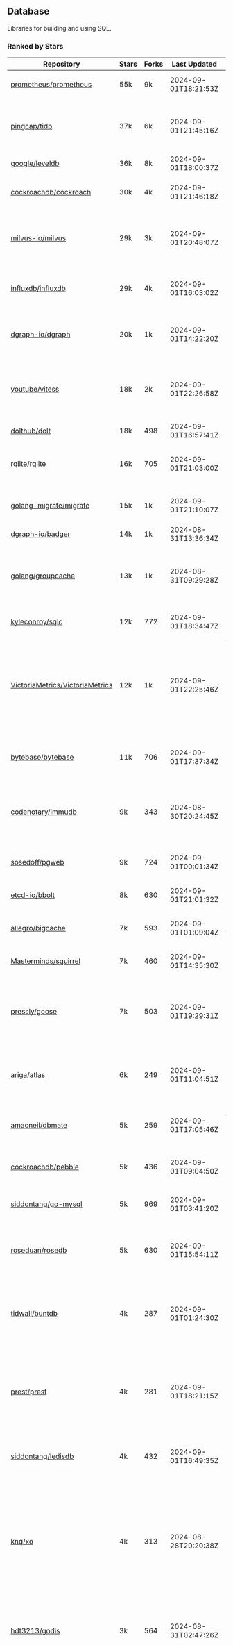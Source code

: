 ## Database

Libraries for building and using SQL.

### Ranked by Stars

| Repository | Stars | Forks | Last Updated | Description | 
|------------|-------|-------|--------------|-------------|
| [prometheus/prometheus](https://github.com/prometheus/prometheus) | 55k | 9k | 2024-09-01T18:21:53Z |  Monitoring system and time series database. |
| [pingcap/tidb](https://github.com/pingcap/tidb) | 37k | 6k | 2024-09-01T21:45:16Z |  TiDB is a distributed SQL database. Inspired by the design of Google F1. |
| [google/leveldb](https://github.com/google/leveldb) | 36k | 8k | 2024-09-01T18:00:37Z | key/value database in Go. |
| [cockroachdb/cockroach](https://github.com/cockroachdb/cockroach) | 30k | 4k | 2024-09-01T21:46:18Z |  Scalable, Geo-Replicated, Transactional Datastore. |
| [milvus-io/milvus](https://github.com/milvus-io/milvus) | 29k | 3k | 2024-09-01T20:48:07Z |  Milvus is a vector database for embedding management, analytics and search. |
| [influxdb/influxdb](https://github.com/influxdb/influxdb) | 29k | 4k | 2024-09-01T16:03:02Z |  Scalable datastore for metrics, events, and real-time analytics. |
| [dgraph-io/dgraph](https://github.com/dgraph-io/dgraph) | 20k | 1k | 2024-09-01T14:22:20Z |  Scalable, Distributed, Low Latency, High Throughput Graph Database. |
| [youtube/vitess](https://github.com/youtube/vitess) | 18k | 2k | 2024-09-01T22:26:58Z |  vitess provides servers and tools which facilitate scaling of MySQL databases for large scale web services. |
| [dolthub/dolt](https://github.com/dolthub/dolt) | 18k | 498 | 2024-09-01T16:57:41Z |  Dolt – It's Git for Data. |
| [rqlite/rqlite](https://github.com/rqlite/rqlite) | 16k | 705 | 2024-09-01T21:03:00Z |  The lightweight, distributed, relational database built on SQLite. |
| [golang-migrate/migrate](https://github.com/golang-migrate/migrate) | 15k | 1k | 2024-09-01T21:10:07Z |  Database migrations. CLI and Golang library. |
| [dgraph-io/badger](https://github.com/dgraph-io/badger) | 14k | 1k | 2024-08-31T13:36:34Z |  Fast key-value store in Go. |
| [golang/groupcache](https://github.com/golang/groupcache) | 13k | 1k | 2024-08-31T09:29:28Z |  Groupcache is a caching and cache-filling library, intended as a replacement for memcached in many cases. |
| [kyleconroy/sqlc](https://github.com/kyleconroy/sqlc) | 12k | 772 | 2024-09-01T18:34:47Z |  Generate type-safe code from SQL. |
| [VictoriaMetrics/VictoriaMetrics](https://github.com/VictoriaMetrics/VictoriaMetrics) | 12k | 1k | 2024-09-01T22:25:46Z |  fast, resource-effective and scalable open source time series database. May be used as long-term remote storage for Prometheus. Supports PromQL. |
| [bytebase/bytebase](https://github.com/bytebase/bytebase) | 11k | 706 | 2024-09-01T17:37:34Z |  Safe database schema change and version control for DevOps teams. |
| [codenotary/immudb](https://github.com/codenotary/immudb) | 9k | 343 | 2024-08-30T20:24:45Z |  immudb is a lightweight, high-speed immutable database for systems and applications written in Go. |
| [sosedoff/pgweb](https://github.com/sosedoff/pgweb) | 9k | 724 | 2024-09-01T00:01:34Z |  Web-based PostgreSQL database browser. |
| [etcd-io/bbolt](https://github.com/etcd-io/bbolt) | 8k | 630 | 2024-09-01T21:01:32Z |  An embedded key/value database for Go. |
| [allegro/bigcache](https://github.com/allegro/bigcache) | 7k | 593 | 2024-09-01T01:09:04Z |  Efficient key/value cache for gigabytes of data. |
| [Masterminds/squirrel](https://github.com/Masterminds/squirrel) | 7k | 460 | 2024-09-01T14:35:30Z |  Go library that helps you build SQL queries. |
| [pressly/goose](https://github.com/pressly/goose) | 7k | 503 | 2024-09-01T19:29:31Z |  Database migration tool. You can manage your database's evolution by creating incremental SQL or Go scripts. |
| [ariga/atlas](https://github.com/ariga/atlas) | 6k | 249 | 2024-09-01T11:04:51Z |  A Database Toolkit. A CLI designed to help companies better work with their data. |
| [amacneil/dbmate](https://github.com/amacneil/dbmate) | 5k | 259 | 2024-09-01T17:05:46Z |  A lightweight, framework-agnostic database migration tool. |
| [cockroachdb/pebble](https://github.com/cockroachdb/pebble) | 5k | 436 | 2024-09-01T09:04:50Z |  RocksDB/LevelDB inspired key-value database in Go. |
| [siddontang/go-mysql](https://github.com/siddontang/go-mysql) | 5k | 969 | 2024-09-01T03:41:20Z |  Go toolset to handle MySQL protocol and replication. |
| [roseduan/rosedb](https://github.com/roseduan/rosedb) | 5k | 630 | 2024-09-01T15:54:11Z |  An embedded k-v database based on LSM+WAL, supports string, list, hash, set, zset. |
| [tidwall/buntdb](https://github.com/tidwall/buntdb) | 4k | 287 | 2024-09-01T01:24:30Z |  Fast, embeddable, in-memory key/value database for Go with custom indexing and spatial support. |
| [prest/prest](https://github.com/prest/prest) | 4k | 281 | 2024-09-01T18:21:15Z |  Simplify and accelerate development, ⚡ instant, realtime, high-performance on any Postgres application, existing or new. |
| [siddontang/ledisdb](https://github.com/siddontang/ledisdb) | 4k | 432 | 2024-09-01T16:49:35Z |  Ledisdb is a high performance NoSQL like Redis based on LevelDB. |
| [knq/xo](https://github.com/knq/xo) | 4k | 313 | 2024-08-28T20:20:38Z |  Generate idiomatic Go code for databases based on existing schema definitions or custom queries supporting PostgreSQL, MySQL, SQLite, Oracle, and Microsoft SQL Server. |
| [hdt3213/godis](https://github.com/hdt3213/godis) | 3k | 564 | 2024-08-31T02:47:26Z |  A Golang implemented high-performance Redis server and cluster. |
| [xujiajun/nutsdb](https://github.com/xujiajun/nutsdb) | 3k | 335 | 2024-09-01T13:19:59Z |  Nutsdb is a simple, fast, embeddable, persistent key/value store written in pure Go. It supports fully serializable transactions and many data structures such as list, set, sorted set. |
| [rubenv/sql-migrate](https://github.com/rubenv/sql-migrate) | 3k | 269 | 2024-08-30T12:03:24Z |  Database migration tool. Allows embedding migrations into the application using go-bindata. |
| [lindb/lindb](https://github.com/lindb/lindb) | 3k | 283 | 2024-08-28T18:38:30Z |  LinDB is a scalable, high performance, high availability distributed time series database. |
| [HouzuoGuo/tiedot](https://github.com/HouzuoGuo/tiedot) | 3k | 259 | 2024-08-31T08:55:02Z |  Your NoSQL database powered by Golang. |
| [bluele/gcache](https://github.com/bluele/gcache) | 3k | 270 | 2024-09-01T20:08:27Z |  Cache library with support for expirable Cache, LFU, LRU and ARC. |
| [eko/gocache](https://github.com/eko/gocache) | 2k | 193 | 2024-08-31T07:32:50Z |  A complete Go cache library with multiple stores (memory, memcache, redis, ...), chainable, loadable, metrics cache and more. |
| [go-jet/jet](https://github.com/go-jet/jet) | 2k | 113 | 2024-09-01T16:34:54Z |  Framework for writing type-safe SQL queries in Go, with ability to easily convert database query result into desired arbitrary object structure. |
| [doug-martin/goqu](https://github.com/doug-martin/goqu) | 2k | 205 | 2024-08-31T08:34:35Z |  Idiomatic SQL builder and query library. |
| [muesli/cache2go](https://github.com/muesli/cache2go) | 2k | 517 | 2024-08-27T22:17:18Z |  In-memory key:value cache which supports automatic invalidation based on timeouts. |
| [VictoriaMetrics/fastcache](https://github.com/VictoriaMetrics/fastcache) | 2k | 176 | 2024-09-01T02:02:33Z |  fast thread-safe inmemory cache for big number of entries. Minimizes GC overhead. |
| [flower-corp/lotusdb](https://github.com/flower-corp/lotusdb) | 2k | 178 | 2024-09-01T19:07:21Z |  Fast k/v database compatible with lsm and b+tree. |
| [maypok86/otter](https://github.com/maypok86/otter) | 2k | 39 | 2024-09-01T17:59:22Z |  A high performance lockless cache for Go. Many times faster than Ristretto and friends. |
| [didi/gendry](https://github.com/didi/gendry) | 2k | 193 | 2024-08-28T08:51:25Z |  Non-invasive SQL builder and powerful data binder. |
| [CovenantSQL/CovenantSQL](https://github.com/CovenantSQL/CovenantSQL) | 1k | 147 | 2024-08-03T07:47:43Z |  CovenantSQL is a SQL database on blockchain. |
| [kelindar/column](https://github.com/kelindar/column) | 1k | 56 | 2024-08-30T15:29:45Z |  High-performance, columnar, embeddable in-memory store with bitmap indexing and transactions. |
| [peterbourgon/diskv](https://github.com/peterbourgon/diskv) | 1k | 101 | 2024-08-31T08:12:43Z |  Home-grown disk-backed key-value store. |
| [akrylysov/pogreb](https://github.com/akrylysov/pogreb) | 1k | 90 | 2024-09-01T20:24:19Z |  Embedded key-value store for read-heavy workloads. |
| [skeema/skeema](https://github.com/skeema/skeema) | 1k | 100 | 2024-08-31T19:35:33Z |  Pure-SQL schema management system for MySQL, with support for sharding and external online schema change tools. |
| [Vertamedia/chproxy](https://github.com/Vertamedia/chproxy) | 1k | 258 | 2024-09-01T08:56:53Z |  HTTP proxy for ClickHouse database. |
| [paranoidguy/databunker](https://github.com/paranoidguy/databunker) | 1k | 72 | 2024-08-31T10:17:33Z |  Personally identifiable information (PII) storage service built to comply with GDPR and CCPA. |
| [objectbox/objectbox-go](https://github.com/objectbox/objectbox-go) | 1k | 45 | 2024-08-29T16:35:57Z |  High-performance embedded Object Database (NoSQL) with Go API. |
| [cybertec-postgresql/pg_timetable](https://github.com/cybertec-postgresql/pg_timetable) | 1k | 65 | 2024-08-29T08:26:19Z |  Advanced scheduling for PostgreSQL. |
| [go-gormigrate/gormigrate](https://github.com/go-gormigrate/gormigrate) | 1k | 96 | 2024-08-28T06:12:30Z |  Database schema migration helper for Gorm ORM. |
| [krotik/eliasdb](https://github.com/krotik/eliasdb) | 995 | 49 | 2024-08-20T10:02:15Z |  Dependency-free, transactional graph database with REST API, phrase search and SQL-like query language. |
| [linkedin/goavro](https://github.com/linkedin/goavro) | 971 | 216 | 2024-08-26T11:06:27Z |  A Go package that encodes and decodes Avro data. |
| [couchbase/moss](https://github.com/couchbase/moss) | 951 | 59 | 2024-08-18T18:26:15Z |  Moss is a simple LSM key-value storage engine written in 100% Go. |
| [jellydator/ttlcache](https://github.com/jellydator/ttlcache) | 913 | 115 | 2024-08-30T14:48:27Z |  An in-memory cache with item expiration and generics. |
| [gchaincl/dotsql](https://github.com/gchaincl/dotsql) | 735 | 53 | 2024-08-22T02:22:56Z |  Go library that helps you keep sql files in one place and use them with ease. |
| [ostafen/clover](https://github.com/ostafen/clover) | 661 | 55 | 2024-08-31T14:35:24Z |  A lightweight document-oriented NoSQL database written in pure Golang. |
| [go-ozzo/ozzo-dbx](https://github.com/go-ozzo/ozzo-dbx) | 635 | 88 | 2024-08-31T23:07:10Z |  Powerful data retrieval methods as well as DB-agnostic query building capabilities. |
| [nikepan/clickhouse-bulk](https://github.com/nikepan/clickhouse-bulk) | 474 | 87 | 2024-08-29T02:06:05Z |  Collects small inserts and sends big requests to ClickHouse servers. |
| [jmhodges/levigo](https://github.com/jmhodges/levigo) | 414 | 82 | 2024-06-20T01:42:34Z |  Levigo is a Go wrapper for LevelDB. |
| [rocketlaunchr/dbq](https://github.com/rocketlaunchr/dbq) | 402 | 21 | 2024-08-09T12:12:34Z |  Zero boilerplate database operations for Go. |
| [lqs/sqlingo](https://github.com/lqs/sqlingo) | 398 | 28 | 2024-08-28T03:56:24Z |  A lightweight DSL to build SQL in Go. |
| [HDT3213/rdb](https://github.com/HDT3213/rdb) | 378 | 79 | 2024-09-01T18:06:24Z |  Redis RDB file parser for secondary development and memory analysis. |
| [recoilme/pudge](https://github.com/recoilme/pudge) | 367 | 35 | 2024-07-22T02:45:48Z |  Fast and simple key/value store written using Go's standard library. |
| [faabiosr/cachego](https://github.com/faabiosr/cachego) | 365 | 24 | 2024-08-28T18:53:05Z |  Golang Cache component for multiple drivers. |
| [EchoVault/EchoVault](https://github.com/EchoVault/EchoVault) | 333 | 18 | 2024-08-30T17:15:11Z |  Embeddable Distributed in-memory data store compatible with Redis clients. |
| [creativecreature/sturdyc](https://github.com/creativecreature/sturdyc) | 276 | 9 | 2024-09-01T09:49:38Z |  A caching library with advanced concurrency features designed to make I/O heavy applications robust and highly performant. |
| [elgris/sqrl](https://github.com/elgris/sqrl) | 275 | 38 | 2024-08-29T18:23:00Z |  SQL query builder, fork of Squirrel with improved performance. |
| [chrislusf/vasto](https://github.com/chrislusf/vasto) | 259 | 30 | 2024-08-03T23:40:34Z |  A distributed high-performance key-value store. On Disk. Eventual consistent. HA. Able to grow or shrink without service interruption. |
| [Yiling-J/theine-go](https://github.com/Yiling-J/theine-go) | 251 | 16 | 2024-08-30T14:52:39Z |  High performance, near optimal in-memory cache with proactive TTL expiration and generics. |
| [dtm-labs/dtf](https://github.com/dtm-labs/dtf) | 212 | 30 | 2024-07-17T03:52:37Z |  A distributed transaction manager. Support XA, TCC, SAGA, Reliable Messages. |
| [fern4lvarez/piladb](https://github.com/fern4lvarez/piladb) | 205 | 22 | 2024-06-20T01:42:37Z |  Lightweight RESTful database engine based on stack data structures. |
| [wesql/wescale](https://github.com/wesql/wescale) | 197 | 8 | 2024-08-29T14:02:15Z |  WeScale is a database proxy designed to enhance the scalability, performance, security, and resilience of your applications. |
| [bokwoon95/go-structured-query](https://github.com/bokwoon95/go-structured-query) | 196 | 11 | 2024-08-13T04:09:33Z |  Type-safe SQL builder and struct mapper for Go. |
| [knocknote/octillery](https://github.com/knocknote/octillery) | 191 | 30 | 2024-06-10T05:18:59Z |  Go package for sharding databases ( Supports every ORM or raw SQL ). |
| [akyoto/cache](https://github.com/akyoto/cache) | 182 | 22 | 2024-08-04T01:51:50Z |  In-memory key:value store with expiration time, 0 dependencies, <100 LoC, 100% coverage. |
| [lopezator/migrator](https://github.com/lopezator/migrator) | 168 | 18 | 2024-07-11T02:39:54Z |  Dead simple Go database migration library. |
| [arthurkushman/buildsqlx](https://github.com/arthurkushman/buildsqlx) | 167 | 16 | 2024-08-31T18:56:54Z |  Go database query builder library for PostgreSQL. |
| [amit-davidson/LibraDB](https://github.com/amit-davidson/LibraDB) | 167 | 21 | 2024-08-25T21:54:00Z |  LibraDB is a simple database with less than 1000 lines of code for learning. |
| [iwanbk/bcache](https://github.com/iwanbk/bcache) | 151 | 18 | 2024-08-24T07:28:00Z |  Eventually consistent distributed in-memory cache Go library. |
| [GuiaBolso/darwin](https://github.com/GuiaBolso/darwin) | 145 | 34 | 2024-06-20T01:43:38Z |  Database schema evolution library for Go. |
| [nullism/bqb](https://github.com/nullism/bqb) | 144 | 10 | 2024-08-25T12:29:46Z |  Lightweight and easy to learn query builder. |
| [leporo/sqlf](https://github.com/leporo/sqlf) | 141 | 14 | 2024-05-24T08:11:15Z |  Fast SQL query builder. |
| [rocketlaunchr/remember-go](https://github.com/rocketlaunchr/remember-go) | 139 | 8 | 2024-07-23T03:09:49Z |  A universal interface for caching slow database queries (backed by redis, memcached, ristretto, or in-memory). |
| [viney-shih/go-cache](https://github.com/viney-shih/go-cache) | 138 | 9 | 2024-08-12T08:51:03Z |  A flexible multi-layer Go caching library to deal with in-memory and shared cache by adopting Cache-Aside pattern. |
| [elastic/go-freelru](https://github.com/elastic/go-freelru) | 133 | 9 | 2024-08-27T14:30:13Z | A GC-less, fast and generic LRU hashmap library with optional locking, sharding, eviction and expiration. |
| [galeone/igor](https://github.com/galeone/igor) | 125 | 4 | 2024-06-20T01:44:49Z |  Abstraction layer for PostgreSQL that supports advanced functionality and uses gorm-like syntax. |
| [erni27/imcache](https://github.com/erni27/imcache) | 120 | 5 | 2024-08-29T09:26:41Z |  A generic in-memory cache Go library. It supports expiration, sliding expiration, max entries limit, eviction callbacks and sharding. |
| [unit-io/unitdb](https://github.com/unit-io/unitdb) | 118 | 10 | 2024-05-03T13:01:20Z |  Fast timeseries database for IoT, realtime messaging applications. Access unitdb with pubsub over tcp or websocket using github.com/unit-io/unitd application. |
| [sj14/dbbench](https://github.com/sj14/dbbench) | 98 | 18 | 2024-08-29T17:38:38Z |  Database benchmarking tool with support for several databases and scripts. |
| [OrlovEvgeny/go-mcache](https://github.com/OrlovEvgeny/go-mcache) | 96 | 16 | 2024-08-13T16:00:53Z |  Fast in-memory key:value store/cache library. Pointer caches. |
| [sunary/sqlize](https://github.com/sunary/sqlize) | 94 | 11 | 2024-08-26T06:10:58Z |  Database migration generator. Allows generate sql migration from model and existing sql by differ them. |
| [jameycribbs/hare](https://github.com/jameycribbs/hare) | 91 | 11 | 2024-06-26T13:47:15Z |  A simple database management system that stores each table as a text file of line-delimited JSON. |
| [cristalhq/builq](https://github.com/cristalhq/builq) | 89 | 3 | 2024-08-09T01:29:50Z |  Easily build SQL queries in Go. |
| [robinjoseph08/go-pg-migrations](https://github.com/robinjoseph08/go-pg-migrations) | 84 | 22 | 2024-01-08T01:51:54Z |  A Go package to help write migrations with go-pg/pg. |
| [liweiyi88/onedump](https://github.com/liweiyi88/onedump) | 79 | 8 | 2024-08-16T17:08:40Z |  Database backup from different drivers to different destinations with one command and configuration. |
| [zekroTJA/timedmap](https://github.com/zekroTJA/timedmap) | 70 | 10 | 2024-05-10T07:40:51Z |  Map with expiring key-value pairs. |
| [codingsince1985/couchcache](https://github.com/codingsince1985/couchcache) | 63 | 7 | 2024-07-09T09:49:00Z |  RESTful caching micro-service backed by Couchbase server. |
| [xujiajun/godbal](https://github.com/xujiajun/godbal) | 59 | 29 | 2024-02-03T19:00:49Z |  Database Abstraction Layer (dbal) for go. Support SQL builder and get result easily. |
| [khezen/avro](https://github.com/khezen/avro) | 45 | 10 | 2024-07-15T11:24:56Z |  Discover SQL schemas and convert them to AVRO schemas. Query SQL records into AVRO bytes. |
| [oaStuff/clusteredBigCache](https://github.com/oaStuff/clusteredBigCache) | 44 | 5 | 2023-11-01T01:52:19Z |  BigCache with clustering support and individual item expiration. |
| [floatdrop/2q](https://github.com/floatdrop/2q) | 39 | 4 | 2024-08-09T22:07:32Z |  2Q in-memory cache implementation. |
| [claygod/coffer](https://github.com/claygod/coffer) | 38 | 5 | 2024-07-11T12:33:34Z |  Simple ACID key-value database that supports transactions. |
| [HnH/qry](https://github.com/HnH/qry) | 35 | 7 | 2024-02-27T10:37:40Z |  Tool that generates constants from files with raw SQL queries. |
| [xgzlucario/rotom](https://github.com/xgzlucario/rotom) | 34 | 3 | 2024-08-30T04:17:30Z |  A tiny Redis server built with Golang, compatible with RESP protocols. |
| [hexdigest/prep](https://github.com/hexdigest/prep) | 32 | 5 | 2024-03-07T22:59:58Z |  Use prepared SQL statements without changing your code. |
| [bartventer/gorm-multitenancy](https://github.com/bartventer/gorm-multitenancy) | 31 | 4 | 2024-08-31T14:51:14Z |  Multi-tenancy support for GORM managed databases. |
| [adlio/schema](https://github.com/adlio/schema) | 31 | 4 | 2024-06-05T09:08:59Z |  Library to embed schema migrations for database/sql-compatible databases inside your Go binaries. |
| [twharmon/gosql](https://github.com/twharmon/gosql) | 30 | 2 | 2024-02-02T19:53:16Z |  SQL Query builder with better null values support. |
| [RichardKnop/go-fixtures](https://github.com/RichardKnop/go-fixtures) | 29 | 11 | 2024-06-23T17:52:00Z |  Django style fixtures for Golang's excellent built-in database/sql library. |
| [codingconcepts/dg](https://github.com/codingconcepts/dg) | 28 | 3 | 2024-08-12T11:58:52Z |  A fast data generator that produces CSV files from generated relational data. |
| [larapulse/migrator](https://github.com/larapulse/migrator) | 25 | 4 | 2024-05-19T07:31:13Z |  MySQL database migrator designed to run migrations to your features and manage database schema update with intuitive go code. |
| [andizzle/rwdb](https://github.com/andizzle/rwdb) | 19 | 2 | 2024-07-19T18:32:42Z |  rwdb provides read replica capability for multiple database servers setup. |
| [rafaeljesus/tempdb](https://github.com/rafaeljesus/tempdb) | 19 | 3 | 2024-04-18T14:17:05Z |  Key-value store for temporary items. |
| [motrboat/hotcoal](https://github.com/motrboat/hotcoal) | 19 | 1 | 2024-08-26T19:21:30Z |  Secure your handcrafted SQL against injection. |
| [mdaliyan/icache](https://github.com/mdaliyan/icache) | 16 | 2 | 2024-08-16T19:47:56Z |  A High Performance, Generic, thread-safe, zero-dependency cache package. |
| [muir/libschema](https://github.com/muir/libschema) | 14 | 5 | 2024-08-22T16:05:30Z |  Define your migrations separately in each library. Migrations for open source libraries. MySQL & PostgreSQL. |
| [Kachit/gorm-seeder](https://github.com/Kachit/gorm-seeder) | 13 | 1 | 2024-01-30T11:33:09Z |  Simple database seeder for Gorm ORM. |
| [pupizoid/ormlite](https://github.com/pupizoid/ormlite) | 13 | 3 | 2024-03-06T20:01:55Z |  Lightweight package containing some ORM-like features and helpers for sqlite databases. |
| [ulovecode/gdcache](https://github.com/ulovecode/gdcache) | 13 | 2 | 2024-08-01T03:24:23Z |  A pure non-intrusive cache library implemented by golang, you can use it to implement your own distributed cache. |
| [twharmon/dynago](https://github.com/twharmon/dynago) | 12 | 0 | 2024-03-26T11:56:26Z |  Simplify working with AWS DynamoDB. |
| [lawzava/go-pg-migrate](https://github.com/lawzava/go-pg-migrate) | 10 | 3 | 2024-01-24T05:10:53Z |  CLI-friendly package for go-pg migrations management. |
| [no-src/nscache](https://github.com/no-src/nscache) | 10 | 0 | 2024-08-02T00:58:27Z |  A Go caching framework that supports multiple data source drivers. |
| [oracle/coherence-go-client](https://github.com/oracle/coherence-go-client) | 9 | 3 | 2024-07-17T02:42:18Z |  Full implementation of Oracle Coherence cache API for Go applications using gRPC as network transport. |
| [cheshir/ttlcache](https://github.com/cheshir/ttlcache) | 9 | 8 | 2023-03-26T17:03:11Z |  In-memory key value storage with TTL for each record. |
| [rafaelespinoza/godfish](https://github.com/rafaelespinoza/godfish) | 7 | 1 | 2024-07-17T00:46:05Z |  Database migration manager, works with native query language. Support for cassandra, mysql, postgres, sqlite3. |
| [yuseferi/gocache](https://github.com/yuseferi/gocache) | 7 | 0 | 2024-08-29T21:08:48Z |  A data race free Go ache library with high performance and auto pruge functionality |
| [go-the-way/sg](https://github.com/go-the-way/sg) | 6 | 0 | 2024-05-10T21:55:52Z |  A SQL Gen for generating standard SQLs(supports: CRUD) written in Go. |
| [/](https://github.com/gobuffalo/pop/tree/master/soda) | 0 | 0 | 0001-01-01T00:00:00Z |  Database migration, creation, ORM, etc... for MySQL, PostgreSQL, and SQLite. |
| [jamf/regatta](https://github.com/jamf/regatta) | 0 | 0 | 0001-01-01T00:00:00Z |  Fast, simple, geo-distributed KV store built for cloud native era. |

### Ranked by Forks

| Repository | Stars | Forks | Last Updated | Description | 
|------------|-------|-------|--------------|-------------|
| [prometheus/prometheus](https://github.com/prometheus/prometheus) | 55k | 9k | 2024-09-01T18:21:53Z |  Monitoring system and time series database. |
| [google/leveldb](https://github.com/google/leveldb) | 36k | 8k | 2024-09-01T18:00:37Z | key/value database in Go. |
| [pingcap/tidb](https://github.com/pingcap/tidb) | 37k | 6k | 2024-09-01T21:45:16Z |  TiDB is a distributed SQL database. Inspired by the design of Google F1. |
| [cockroachdb/cockroach](https://github.com/cockroachdb/cockroach) | 30k | 4k | 2024-09-01T21:46:18Z |  Scalable, Geo-Replicated, Transactional Datastore. |
| [influxdb/influxdb](https://github.com/influxdb/influxdb) | 29k | 4k | 2024-09-01T16:03:02Z |  Scalable datastore for metrics, events, and real-time analytics. |
| [milvus-io/milvus](https://github.com/milvus-io/milvus) | 29k | 3k | 2024-09-01T20:48:07Z |  Milvus is a vector database for embedding management, analytics and search. |
| [youtube/vitess](https://github.com/youtube/vitess) | 18k | 2k | 2024-09-01T22:26:58Z |  vitess provides servers and tools which facilitate scaling of MySQL databases for large scale web services. |
| [dgraph-io/dgraph](https://github.com/dgraph-io/dgraph) | 20k | 1k | 2024-09-01T14:22:20Z |  Scalable, Distributed, Low Latency, High Throughput Graph Database. |
| [golang/groupcache](https://github.com/golang/groupcache) | 13k | 1k | 2024-08-31T09:29:28Z |  Groupcache is a caching and cache-filling library, intended as a replacement for memcached in many cases. |
| [golang-migrate/migrate](https://github.com/golang-migrate/migrate) | 15k | 1k | 2024-09-01T21:10:07Z |  Database migrations. CLI and Golang library. |
| [VictoriaMetrics/VictoriaMetrics](https://github.com/VictoriaMetrics/VictoriaMetrics) | 12k | 1k | 2024-09-01T22:25:46Z |  fast, resource-effective and scalable open source time series database. May be used as long-term remote storage for Prometheus. Supports PromQL. |
| [dgraph-io/badger](https://github.com/dgraph-io/badger) | 14k | 1k | 2024-08-31T13:36:34Z |  Fast key-value store in Go. |
| [siddontang/go-mysql](https://github.com/siddontang/go-mysql) | 5k | 969 | 2024-09-01T03:41:20Z |  Go toolset to handle MySQL protocol and replication. |
| [kyleconroy/sqlc](https://github.com/kyleconroy/sqlc) | 12k | 772 | 2024-09-01T18:34:47Z |  Generate type-safe code from SQL. |
| [sosedoff/pgweb](https://github.com/sosedoff/pgweb) | 9k | 724 | 2024-09-01T00:01:34Z |  Web-based PostgreSQL database browser. |
| [bytebase/bytebase](https://github.com/bytebase/bytebase) | 11k | 706 | 2024-09-01T17:37:34Z |  Safe database schema change and version control for DevOps teams. |
| [rqlite/rqlite](https://github.com/rqlite/rqlite) | 16k | 705 | 2024-09-01T21:03:00Z |  The lightweight, distributed, relational database built on SQLite. |
| [roseduan/rosedb](https://github.com/roseduan/rosedb) | 5k | 630 | 2024-09-01T15:54:11Z |  An embedded k-v database based on LSM+WAL, supports string, list, hash, set, zset. |
| [etcd-io/bbolt](https://github.com/etcd-io/bbolt) | 8k | 630 | 2024-09-01T21:01:32Z |  An embedded key/value database for Go. |
| [allegro/bigcache](https://github.com/allegro/bigcache) | 7k | 593 | 2024-09-01T01:09:04Z |  Efficient key/value cache for gigabytes of data. |
| [hdt3213/godis](https://github.com/hdt3213/godis) | 3k | 564 | 2024-08-31T02:47:26Z |  A Golang implemented high-performance Redis server and cluster. |
| [muesli/cache2go](https://github.com/muesli/cache2go) | 2k | 517 | 2024-08-27T22:17:18Z |  In-memory key:value cache which supports automatic invalidation based on timeouts. |
| [pressly/goose](https://github.com/pressly/goose) | 7k | 503 | 2024-09-01T19:29:31Z |  Database migration tool. You can manage your database's evolution by creating incremental SQL or Go scripts. |
| [dolthub/dolt](https://github.com/dolthub/dolt) | 18k | 498 | 2024-09-01T16:57:41Z |  Dolt – It's Git for Data. |
| [Masterminds/squirrel](https://github.com/Masterminds/squirrel) | 7k | 460 | 2024-09-01T14:35:30Z |  Go library that helps you build SQL queries. |
| [cockroachdb/pebble](https://github.com/cockroachdb/pebble) | 5k | 436 | 2024-09-01T09:04:50Z |  RocksDB/LevelDB inspired key-value database in Go. |
| [siddontang/ledisdb](https://github.com/siddontang/ledisdb) | 4k | 432 | 2024-09-01T16:49:35Z |  Ledisdb is a high performance NoSQL like Redis based on LevelDB. |
| [codenotary/immudb](https://github.com/codenotary/immudb) | 9k | 343 | 2024-08-30T20:24:45Z |  immudb is a lightweight, high-speed immutable database for systems and applications written in Go. |
| [xujiajun/nutsdb](https://github.com/xujiajun/nutsdb) | 3k | 335 | 2024-09-01T13:19:59Z |  Nutsdb is a simple, fast, embeddable, persistent key/value store written in pure Go. It supports fully serializable transactions and many data structures such as list, set, sorted set. |
| [knq/xo](https://github.com/knq/xo) | 4k | 313 | 2024-08-28T20:20:38Z |  Generate idiomatic Go code for databases based on existing schema definitions or custom queries supporting PostgreSQL, MySQL, SQLite, Oracle, and Microsoft SQL Server. |
| [tidwall/buntdb](https://github.com/tidwall/buntdb) | 4k | 287 | 2024-09-01T01:24:30Z |  Fast, embeddable, in-memory key/value database for Go with custom indexing and spatial support. |
| [lindb/lindb](https://github.com/lindb/lindb) | 3k | 283 | 2024-08-28T18:38:30Z |  LinDB is a scalable, high performance, high availability distributed time series database. |
| [prest/prest](https://github.com/prest/prest) | 4k | 281 | 2024-09-01T18:21:15Z |  Simplify and accelerate development, ⚡ instant, realtime, high-performance on any Postgres application, existing or new. |
| [bluele/gcache](https://github.com/bluele/gcache) | 3k | 270 | 2024-09-01T20:08:27Z |  Cache library with support for expirable Cache, LFU, LRU and ARC. |
| [rubenv/sql-migrate](https://github.com/rubenv/sql-migrate) | 3k | 269 | 2024-08-30T12:03:24Z |  Database migration tool. Allows embedding migrations into the application using go-bindata. |
| [HouzuoGuo/tiedot](https://github.com/HouzuoGuo/tiedot) | 3k | 259 | 2024-08-31T08:55:02Z |  Your NoSQL database powered by Golang. |
| [amacneil/dbmate](https://github.com/amacneil/dbmate) | 5k | 259 | 2024-09-01T17:05:46Z |  A lightweight, framework-agnostic database migration tool. |
| [Vertamedia/chproxy](https://github.com/Vertamedia/chproxy) | 1k | 258 | 2024-09-01T08:56:53Z |  HTTP proxy for ClickHouse database. |
| [ariga/atlas](https://github.com/ariga/atlas) | 6k | 249 | 2024-09-01T11:04:51Z |  A Database Toolkit. A CLI designed to help companies better work with their data. |
| [linkedin/goavro](https://github.com/linkedin/goavro) | 971 | 216 | 2024-08-26T11:06:27Z |  A Go package that encodes and decodes Avro data. |
| [doug-martin/goqu](https://github.com/doug-martin/goqu) | 2k | 205 | 2024-08-31T08:34:35Z |  Idiomatic SQL builder and query library. |
| [eko/gocache](https://github.com/eko/gocache) | 2k | 193 | 2024-08-31T07:32:50Z |  A complete Go cache library with multiple stores (memory, memcache, redis, ...), chainable, loadable, metrics cache and more. |
| [didi/gendry](https://github.com/didi/gendry) | 2k | 193 | 2024-08-28T08:51:25Z |  Non-invasive SQL builder and powerful data binder. |
| [flower-corp/lotusdb](https://github.com/flower-corp/lotusdb) | 2k | 178 | 2024-09-01T19:07:21Z |  Fast k/v database compatible with lsm and b+tree. |
| [VictoriaMetrics/fastcache](https://github.com/VictoriaMetrics/fastcache) | 2k | 176 | 2024-09-01T02:02:33Z |  fast thread-safe inmemory cache for big number of entries. Minimizes GC overhead. |
| [CovenantSQL/CovenantSQL](https://github.com/CovenantSQL/CovenantSQL) | 1k | 147 | 2024-08-03T07:47:43Z |  CovenantSQL is a SQL database on blockchain. |
| [jellydator/ttlcache](https://github.com/jellydator/ttlcache) | 913 | 115 | 2024-08-30T14:48:27Z |  An in-memory cache with item expiration and generics. |
| [go-jet/jet](https://github.com/go-jet/jet) | 2k | 113 | 2024-09-01T16:34:54Z |  Framework for writing type-safe SQL queries in Go, with ability to easily convert database query result into desired arbitrary object structure. |
| [peterbourgon/diskv](https://github.com/peterbourgon/diskv) | 1k | 101 | 2024-08-31T08:12:43Z |  Home-grown disk-backed key-value store. |
| [skeema/skeema](https://github.com/skeema/skeema) | 1k | 100 | 2024-08-31T19:35:33Z |  Pure-SQL schema management system for MySQL, with support for sharding and external online schema change tools. |
| [go-gormigrate/gormigrate](https://github.com/go-gormigrate/gormigrate) | 1k | 96 | 2024-08-28T06:12:30Z |  Database schema migration helper for Gorm ORM. |
| [akrylysov/pogreb](https://github.com/akrylysov/pogreb) | 1k | 90 | 2024-09-01T20:24:19Z |  Embedded key-value store for read-heavy workloads. |
| [go-ozzo/ozzo-dbx](https://github.com/go-ozzo/ozzo-dbx) | 635 | 88 | 2024-08-31T23:07:10Z |  Powerful data retrieval methods as well as DB-agnostic query building capabilities. |
| [nikepan/clickhouse-bulk](https://github.com/nikepan/clickhouse-bulk) | 474 | 87 | 2024-08-29T02:06:05Z |  Collects small inserts and sends big requests to ClickHouse servers. |
| [jmhodges/levigo](https://github.com/jmhodges/levigo) | 414 | 82 | 2024-06-20T01:42:34Z |  Levigo is a Go wrapper for LevelDB. |
| [HDT3213/rdb](https://github.com/HDT3213/rdb) | 378 | 79 | 2024-09-01T18:06:24Z |  Redis RDB file parser for secondary development and memory analysis. |
| [paranoidguy/databunker](https://github.com/paranoidguy/databunker) | 1k | 72 | 2024-08-31T10:17:33Z |  Personally identifiable information (PII) storage service built to comply with GDPR and CCPA. |
| [cybertec-postgresql/pg_timetable](https://github.com/cybertec-postgresql/pg_timetable) | 1k | 65 | 2024-08-29T08:26:19Z |  Advanced scheduling for PostgreSQL. |
| [couchbase/moss](https://github.com/couchbase/moss) | 951 | 59 | 2024-08-18T18:26:15Z |  Moss is a simple LSM key-value storage engine written in 100% Go. |
| [kelindar/column](https://github.com/kelindar/column) | 1k | 56 | 2024-08-30T15:29:45Z |  High-performance, columnar, embeddable in-memory store with bitmap indexing and transactions. |
| [ostafen/clover](https://github.com/ostafen/clover) | 661 | 55 | 2024-08-31T14:35:24Z |  A lightweight document-oriented NoSQL database written in pure Golang. |
| [gchaincl/dotsql](https://github.com/gchaincl/dotsql) | 735 | 53 | 2024-08-22T02:22:56Z |  Go library that helps you keep sql files in one place and use them with ease. |
| [krotik/eliasdb](https://github.com/krotik/eliasdb) | 995 | 49 | 2024-08-20T10:02:15Z |  Dependency-free, transactional graph database with REST API, phrase search and SQL-like query language. |
| [objectbox/objectbox-go](https://github.com/objectbox/objectbox-go) | 1k | 45 | 2024-08-29T16:35:57Z |  High-performance embedded Object Database (NoSQL) with Go API. |
| [maypok86/otter](https://github.com/maypok86/otter) | 2k | 39 | 2024-09-01T17:59:22Z |  A high performance lockless cache for Go. Many times faster than Ristretto and friends. |
| [elgris/sqrl](https://github.com/elgris/sqrl) | 275 | 38 | 2024-08-29T18:23:00Z |  SQL query builder, fork of Squirrel with improved performance. |
| [recoilme/pudge](https://github.com/recoilme/pudge) | 367 | 35 | 2024-07-22T02:45:48Z |  Fast and simple key/value store written using Go's standard library. |
| [GuiaBolso/darwin](https://github.com/GuiaBolso/darwin) | 145 | 34 | 2024-06-20T01:43:38Z |  Database schema evolution library for Go. |
| [dtm-labs/dtf](https://github.com/dtm-labs/dtf) | 212 | 30 | 2024-07-17T03:52:37Z |  A distributed transaction manager. Support XA, TCC, SAGA, Reliable Messages. |
| [knocknote/octillery](https://github.com/knocknote/octillery) | 191 | 30 | 2024-06-10T05:18:59Z |  Go package for sharding databases ( Supports every ORM or raw SQL ). |
| [chrislusf/vasto](https://github.com/chrislusf/vasto) | 259 | 30 | 2024-08-03T23:40:34Z |  A distributed high-performance key-value store. On Disk. Eventual consistent. HA. Able to grow or shrink without service interruption. |
| [xujiajun/godbal](https://github.com/xujiajun/godbal) | 59 | 29 | 2024-02-03T19:00:49Z |  Database Abstraction Layer (dbal) for go. Support SQL builder and get result easily. |
| [lqs/sqlingo](https://github.com/lqs/sqlingo) | 398 | 28 | 2024-08-28T03:56:24Z |  A lightweight DSL to build SQL in Go. |
| [faabiosr/cachego](https://github.com/faabiosr/cachego) | 365 | 24 | 2024-08-28T18:53:05Z |  Golang Cache component for multiple drivers. |
| [akyoto/cache](https://github.com/akyoto/cache) | 182 | 22 | 2024-08-04T01:51:50Z |  In-memory key:value store with expiration time, 0 dependencies, <100 LoC, 100% coverage. |
| [fern4lvarez/piladb](https://github.com/fern4lvarez/piladb) | 205 | 22 | 2024-06-20T01:42:37Z |  Lightweight RESTful database engine based on stack data structures. |
| [robinjoseph08/go-pg-migrations](https://github.com/robinjoseph08/go-pg-migrations) | 84 | 22 | 2024-01-08T01:51:54Z |  A Go package to help write migrations with go-pg/pg. |
| [amit-davidson/LibraDB](https://github.com/amit-davidson/LibraDB) | 167 | 21 | 2024-08-25T21:54:00Z |  LibraDB is a simple database with less than 1000 lines of code for learning. |
| [rocketlaunchr/dbq](https://github.com/rocketlaunchr/dbq) | 402 | 21 | 2024-08-09T12:12:34Z |  Zero boilerplate database operations for Go. |
| [sj14/dbbench](https://github.com/sj14/dbbench) | 98 | 18 | 2024-08-29T17:38:38Z |  Database benchmarking tool with support for several databases and scripts. |
| [lopezator/migrator](https://github.com/lopezator/migrator) | 168 | 18 | 2024-07-11T02:39:54Z |  Dead simple Go database migration library. |
| [iwanbk/bcache](https://github.com/iwanbk/bcache) | 151 | 18 | 2024-08-24T07:28:00Z |  Eventually consistent distributed in-memory cache Go library. |
| [EchoVault/EchoVault](https://github.com/EchoVault/EchoVault) | 333 | 18 | 2024-08-30T17:15:11Z |  Embeddable Distributed in-memory data store compatible with Redis clients. |
| [arthurkushman/buildsqlx](https://github.com/arthurkushman/buildsqlx) | 167 | 16 | 2024-08-31T18:56:54Z |  Go database query builder library for PostgreSQL. |
| [Yiling-J/theine-go](https://github.com/Yiling-J/theine-go) | 251 | 16 | 2024-08-30T14:52:39Z |  High performance, near optimal in-memory cache with proactive TTL expiration and generics. |
| [OrlovEvgeny/go-mcache](https://github.com/OrlovEvgeny/go-mcache) | 96 | 16 | 2024-08-13T16:00:53Z |  Fast in-memory key:value store/cache library. Pointer caches. |
| [leporo/sqlf](https://github.com/leporo/sqlf) | 141 | 14 | 2024-05-24T08:11:15Z |  Fast SQL query builder. |
| [bokwoon95/go-structured-query](https://github.com/bokwoon95/go-structured-query) | 196 | 11 | 2024-08-13T04:09:33Z |  Type-safe SQL builder and struct mapper for Go. |
| [RichardKnop/go-fixtures](https://github.com/RichardKnop/go-fixtures) | 29 | 11 | 2024-06-23T17:52:00Z |  Django style fixtures for Golang's excellent built-in database/sql library. |
| [jameycribbs/hare](https://github.com/jameycribbs/hare) | 91 | 11 | 2024-06-26T13:47:15Z |  A simple database management system that stores each table as a text file of line-delimited JSON. |
| [sunary/sqlize](https://github.com/sunary/sqlize) | 94 | 11 | 2024-08-26T06:10:58Z |  Database migration generator. Allows generate sql migration from model and existing sql by differ them. |
| [zekroTJA/timedmap](https://github.com/zekroTJA/timedmap) | 70 | 10 | 2024-05-10T07:40:51Z |  Map with expiring key-value pairs. |
| [nullism/bqb](https://github.com/nullism/bqb) | 144 | 10 | 2024-08-25T12:29:46Z |  Lightweight and easy to learn query builder. |
| [unit-io/unitdb](https://github.com/unit-io/unitdb) | 118 | 10 | 2024-05-03T13:01:20Z |  Fast timeseries database for IoT, realtime messaging applications. Access unitdb with pubsub over tcp or websocket using github.com/unit-io/unitd application. |
| [khezen/avro](https://github.com/khezen/avro) | 45 | 10 | 2024-07-15T11:24:56Z |  Discover SQL schemas and convert them to AVRO schemas. Query SQL records into AVRO bytes. |
| [creativecreature/sturdyc](https://github.com/creativecreature/sturdyc) | 276 | 9 | 2024-09-01T09:49:38Z |  A caching library with advanced concurrency features designed to make I/O heavy applications robust and highly performant. |
| [elastic/go-freelru](https://github.com/elastic/go-freelru) | 133 | 9 | 2024-08-27T14:30:13Z | A GC-less, fast and generic LRU hashmap library with optional locking, sharding, eviction and expiration. |
| [viney-shih/go-cache](https://github.com/viney-shih/go-cache) | 138 | 9 | 2024-08-12T08:51:03Z |  A flexible multi-layer Go caching library to deal with in-memory and shared cache by adopting Cache-Aside pattern. |
| [wesql/wescale](https://github.com/wesql/wescale) | 197 | 8 | 2024-08-29T14:02:15Z |  WeScale is a database proxy designed to enhance the scalability, performance, security, and resilience of your applications. |
| [rocketlaunchr/remember-go](https://github.com/rocketlaunchr/remember-go) | 139 | 8 | 2024-07-23T03:09:49Z |  A universal interface for caching slow database queries (backed by redis, memcached, ristretto, or in-memory). |
| [cheshir/ttlcache](https://github.com/cheshir/ttlcache) | 9 | 8 | 2023-03-26T17:03:11Z |  In-memory key value storage with TTL for each record. |
| [liweiyi88/onedump](https://github.com/liweiyi88/onedump) | 79 | 8 | 2024-08-16T17:08:40Z |  Database backup from different drivers to different destinations with one command and configuration. |
| [codingsince1985/couchcache](https://github.com/codingsince1985/couchcache) | 63 | 7 | 2024-07-09T09:49:00Z |  RESTful caching micro-service backed by Couchbase server. |
| [HnH/qry](https://github.com/HnH/qry) | 35 | 7 | 2024-02-27T10:37:40Z |  Tool that generates constants from files with raw SQL queries. |
| [hexdigest/prep](https://github.com/hexdigest/prep) | 32 | 5 | 2024-03-07T22:59:58Z |  Use prepared SQL statements without changing your code. |
| [erni27/imcache](https://github.com/erni27/imcache) | 120 | 5 | 2024-08-29T09:26:41Z |  A generic in-memory cache Go library. It supports expiration, sliding expiration, max entries limit, eviction callbacks and sharding. |
| [oaStuff/clusteredBigCache](https://github.com/oaStuff/clusteredBigCache) | 44 | 5 | 2023-11-01T01:52:19Z |  BigCache with clustering support and individual item expiration. |
| [claygod/coffer](https://github.com/claygod/coffer) | 38 | 5 | 2024-07-11T12:33:34Z |  Simple ACID key-value database that supports transactions. |
| [muir/libschema](https://github.com/muir/libschema) | 14 | 5 | 2024-08-22T16:05:30Z |  Define your migrations separately in each library. Migrations for open source libraries. MySQL & PostgreSQL. |
| [floatdrop/2q](https://github.com/floatdrop/2q) | 39 | 4 | 2024-08-09T22:07:32Z |  2Q in-memory cache implementation. |
| [bartventer/gorm-multitenancy](https://github.com/bartventer/gorm-multitenancy) | 31 | 4 | 2024-08-31T14:51:14Z |  Multi-tenancy support for GORM managed databases. |
| [adlio/schema](https://github.com/adlio/schema) | 31 | 4 | 2024-06-05T09:08:59Z |  Library to embed schema migrations for database/sql-compatible databases inside your Go binaries. |
| [galeone/igor](https://github.com/galeone/igor) | 125 | 4 | 2024-06-20T01:44:49Z |  Abstraction layer for PostgreSQL that supports advanced functionality and uses gorm-like syntax. |
| [larapulse/migrator](https://github.com/larapulse/migrator) | 25 | 4 | 2024-05-19T07:31:13Z |  MySQL database migrator designed to run migrations to your features and manage database schema update with intuitive go code. |
| [pupizoid/ormlite](https://github.com/pupizoid/ormlite) | 13 | 3 | 2024-03-06T20:01:55Z |  Lightweight package containing some ORM-like features and helpers for sqlite databases. |
| [xgzlucario/rotom](https://github.com/xgzlucario/rotom) | 34 | 3 | 2024-08-30T04:17:30Z |  A tiny Redis server built with Golang, compatible with RESP protocols. |
| [cristalhq/builq](https://github.com/cristalhq/builq) | 89 | 3 | 2024-08-09T01:29:50Z |  Easily build SQL queries in Go. |
| [rafaeljesus/tempdb](https://github.com/rafaeljesus/tempdb) | 19 | 3 | 2024-04-18T14:17:05Z |  Key-value store for temporary items. |
| [oracle/coherence-go-client](https://github.com/oracle/coherence-go-client) | 9 | 3 | 2024-07-17T02:42:18Z |  Full implementation of Oracle Coherence cache API for Go applications using gRPC as network transport. |
| [codingconcepts/dg](https://github.com/codingconcepts/dg) | 28 | 3 | 2024-08-12T11:58:52Z |  A fast data generator that produces CSV files from generated relational data. |
| [lawzava/go-pg-migrate](https://github.com/lawzava/go-pg-migrate) | 10 | 3 | 2024-01-24T05:10:53Z |  CLI-friendly package for go-pg migrations management. |
| [mdaliyan/icache](https://github.com/mdaliyan/icache) | 16 | 2 | 2024-08-16T19:47:56Z |  A High Performance, Generic, thread-safe, zero-dependency cache package. |
| [ulovecode/gdcache](https://github.com/ulovecode/gdcache) | 13 | 2 | 2024-08-01T03:24:23Z |  A pure non-intrusive cache library implemented by golang, you can use it to implement your own distributed cache. |
| [twharmon/gosql](https://github.com/twharmon/gosql) | 30 | 2 | 2024-02-02T19:53:16Z |  SQL Query builder with better null values support. |
| [andizzle/rwdb](https://github.com/andizzle/rwdb) | 19 | 2 | 2024-07-19T18:32:42Z |  rwdb provides read replica capability for multiple database servers setup. |
| [Kachit/gorm-seeder](https://github.com/Kachit/gorm-seeder) | 13 | 1 | 2024-01-30T11:33:09Z |  Simple database seeder for Gorm ORM. |
| [motrboat/hotcoal](https://github.com/motrboat/hotcoal) | 19 | 1 | 2024-08-26T19:21:30Z |  Secure your handcrafted SQL against injection. |
| [rafaelespinoza/godfish](https://github.com/rafaelespinoza/godfish) | 7 | 1 | 2024-07-17T00:46:05Z |  Database migration manager, works with native query language. Support for cassandra, mysql, postgres, sqlite3. |
| [twharmon/dynago](https://github.com/twharmon/dynago) | 12 | 0 | 2024-03-26T11:56:26Z |  Simplify working with AWS DynamoDB. |
| [no-src/nscache](https://github.com/no-src/nscache) | 10 | 0 | 2024-08-02T00:58:27Z |  A Go caching framework that supports multiple data source drivers. |
| [yuseferi/gocache](https://github.com/yuseferi/gocache) | 7 | 0 | 2024-08-29T21:08:48Z |  A data race free Go ache library with high performance and auto pruge functionality |
| [go-the-way/sg](https://github.com/go-the-way/sg) | 6 | 0 | 2024-05-10T21:55:52Z |  A SQL Gen for generating standard SQLs(supports: CRUD) written in Go. |
| [/](https://github.com/gobuffalo/pop/tree/master/soda) | 0 | 0 | 0001-01-01T00:00:00Z |  Database migration, creation, ORM, etc... for MySQL, PostgreSQL, and SQLite. |
| [jamf/regatta](https://github.com/jamf/regatta) | 0 | 0 | 0001-01-01T00:00:00Z |  Fast, simple, geo-distributed KV store built for cloud native era. |

### Ranked by Last Updated

| Repository | Stars | Forks | Last Updated | Description | 
|------------|-------|-------|--------------|-------------|
| [youtube/vitess](https://github.com/youtube/vitess) | 18k | 2k | 2024-09-01T22:26:58Z |  vitess provides servers and tools which facilitate scaling of MySQL databases for large scale web services. |
| [VictoriaMetrics/VictoriaMetrics](https://github.com/VictoriaMetrics/VictoriaMetrics) | 12k | 1k | 2024-09-01T22:25:46Z |  fast, resource-effective and scalable open source time series database. May be used as long-term remote storage for Prometheus. Supports PromQL. |
| [cockroachdb/cockroach](https://github.com/cockroachdb/cockroach) | 30k | 4k | 2024-09-01T21:46:18Z |  Scalable, Geo-Replicated, Transactional Datastore. |
| [pingcap/tidb](https://github.com/pingcap/tidb) | 37k | 6k | 2024-09-01T21:45:16Z |  TiDB is a distributed SQL database. Inspired by the design of Google F1. |
| [golang-migrate/migrate](https://github.com/golang-migrate/migrate) | 15k | 1k | 2024-09-01T21:10:07Z |  Database migrations. CLI and Golang library. |
| [rqlite/rqlite](https://github.com/rqlite/rqlite) | 16k | 705 | 2024-09-01T21:03:00Z |  The lightweight, distributed, relational database built on SQLite. |
| [etcd-io/bbolt](https://github.com/etcd-io/bbolt) | 8k | 630 | 2024-09-01T21:01:32Z |  An embedded key/value database for Go. |
| [milvus-io/milvus](https://github.com/milvus-io/milvus) | 29k | 3k | 2024-09-01T20:48:07Z |  Milvus is a vector database for embedding management, analytics and search. |
| [akrylysov/pogreb](https://github.com/akrylysov/pogreb) | 1k | 90 | 2024-09-01T20:24:19Z |  Embedded key-value store for read-heavy workloads. |
| [bluele/gcache](https://github.com/bluele/gcache) | 3k | 270 | 2024-09-01T20:08:27Z |  Cache library with support for expirable Cache, LFU, LRU and ARC. |
| [pressly/goose](https://github.com/pressly/goose) | 7k | 503 | 2024-09-01T19:29:31Z |  Database migration tool. You can manage your database's evolution by creating incremental SQL or Go scripts. |
| [flower-corp/lotusdb](https://github.com/flower-corp/lotusdb) | 2k | 178 | 2024-09-01T19:07:21Z |  Fast k/v database compatible with lsm and b+tree. |
| [kyleconroy/sqlc](https://github.com/kyleconroy/sqlc) | 12k | 772 | 2024-09-01T18:34:47Z |  Generate type-safe code from SQL. |
| [prometheus/prometheus](https://github.com/prometheus/prometheus) | 55k | 9k | 2024-09-01T18:21:53Z |  Monitoring system and time series database. |
| [prest/prest](https://github.com/prest/prest) | 4k | 281 | 2024-09-01T18:21:15Z |  Simplify and accelerate development, ⚡ instant, realtime, high-performance on any Postgres application, existing or new. |
| [HDT3213/rdb](https://github.com/HDT3213/rdb) | 378 | 79 | 2024-09-01T18:06:24Z |  Redis RDB file parser for secondary development and memory analysis. |
| [google/leveldb](https://github.com/google/leveldb) | 36k | 8k | 2024-09-01T18:00:37Z | key/value database in Go. |
| [maypok86/otter](https://github.com/maypok86/otter) | 2k | 39 | 2024-09-01T17:59:22Z |  A high performance lockless cache for Go. Many times faster than Ristretto and friends. |
| [bytebase/bytebase](https://github.com/bytebase/bytebase) | 11k | 706 | 2024-09-01T17:37:34Z |  Safe database schema change and version control for DevOps teams. |
| [amacneil/dbmate](https://github.com/amacneil/dbmate) | 5k | 259 | 2024-09-01T17:05:46Z |  A lightweight, framework-agnostic database migration tool. |
| [dolthub/dolt](https://github.com/dolthub/dolt) | 18k | 498 | 2024-09-01T16:57:41Z |  Dolt – It's Git for Data. |
| [siddontang/ledisdb](https://github.com/siddontang/ledisdb) | 4k | 432 | 2024-09-01T16:49:35Z |  Ledisdb is a high performance NoSQL like Redis based on LevelDB. |
| [go-jet/jet](https://github.com/go-jet/jet) | 2k | 113 | 2024-09-01T16:34:54Z |  Framework for writing type-safe SQL queries in Go, with ability to easily convert database query result into desired arbitrary object structure. |
| [influxdb/influxdb](https://github.com/influxdb/influxdb) | 29k | 4k | 2024-09-01T16:03:02Z |  Scalable datastore for metrics, events, and real-time analytics. |
| [roseduan/rosedb](https://github.com/roseduan/rosedb) | 5k | 630 | 2024-09-01T15:54:11Z |  An embedded k-v database based on LSM+WAL, supports string, list, hash, set, zset. |
| [Masterminds/squirrel](https://github.com/Masterminds/squirrel) | 7k | 460 | 2024-09-01T14:35:30Z |  Go library that helps you build SQL queries. |
| [dgraph-io/dgraph](https://github.com/dgraph-io/dgraph) | 20k | 1k | 2024-09-01T14:22:20Z |  Scalable, Distributed, Low Latency, High Throughput Graph Database. |
| [xujiajun/nutsdb](https://github.com/xujiajun/nutsdb) | 3k | 335 | 2024-09-01T13:19:59Z |  Nutsdb is a simple, fast, embeddable, persistent key/value store written in pure Go. It supports fully serializable transactions and many data structures such as list, set, sorted set. |
| [ariga/atlas](https://github.com/ariga/atlas) | 6k | 249 | 2024-09-01T11:04:51Z |  A Database Toolkit. A CLI designed to help companies better work with their data. |
| [creativecreature/sturdyc](https://github.com/creativecreature/sturdyc) | 276 | 9 | 2024-09-01T09:49:38Z |  A caching library with advanced concurrency features designed to make I/O heavy applications robust and highly performant. |
| [cockroachdb/pebble](https://github.com/cockroachdb/pebble) | 5k | 436 | 2024-09-01T09:04:50Z |  RocksDB/LevelDB inspired key-value database in Go. |
| [Vertamedia/chproxy](https://github.com/Vertamedia/chproxy) | 1k | 258 | 2024-09-01T08:56:53Z |  HTTP proxy for ClickHouse database. |
| [siddontang/go-mysql](https://github.com/siddontang/go-mysql) | 5k | 969 | 2024-09-01T03:41:20Z |  Go toolset to handle MySQL protocol and replication. |
| [VictoriaMetrics/fastcache](https://github.com/VictoriaMetrics/fastcache) | 2k | 176 | 2024-09-01T02:02:33Z |  fast thread-safe inmemory cache for big number of entries. Minimizes GC overhead. |
| [tidwall/buntdb](https://github.com/tidwall/buntdb) | 4k | 287 | 2024-09-01T01:24:30Z |  Fast, embeddable, in-memory key/value database for Go with custom indexing and spatial support. |
| [allegro/bigcache](https://github.com/allegro/bigcache) | 7k | 593 | 2024-09-01T01:09:04Z |  Efficient key/value cache for gigabytes of data. |
| [sosedoff/pgweb](https://github.com/sosedoff/pgweb) | 9k | 724 | 2024-09-01T00:01:34Z |  Web-based PostgreSQL database browser. |
| [go-ozzo/ozzo-dbx](https://github.com/go-ozzo/ozzo-dbx) | 635 | 88 | 2024-08-31T23:07:10Z |  Powerful data retrieval methods as well as DB-agnostic query building capabilities. |
| [skeema/skeema](https://github.com/skeema/skeema) | 1k | 100 | 2024-08-31T19:35:33Z |  Pure-SQL schema management system for MySQL, with support for sharding and external online schema change tools. |
| [arthurkushman/buildsqlx](https://github.com/arthurkushman/buildsqlx) | 167 | 16 | 2024-08-31T18:56:54Z |  Go database query builder library for PostgreSQL. |
| [bartventer/gorm-multitenancy](https://github.com/bartventer/gorm-multitenancy) | 31 | 4 | 2024-08-31T14:51:14Z |  Multi-tenancy support for GORM managed databases. |
| [ostafen/clover](https://github.com/ostafen/clover) | 661 | 55 | 2024-08-31T14:35:24Z |  A lightweight document-oriented NoSQL database written in pure Golang. |
| [dgraph-io/badger](https://github.com/dgraph-io/badger) | 14k | 1k | 2024-08-31T13:36:34Z |  Fast key-value store in Go. |
| [paranoidguy/databunker](https://github.com/paranoidguy/databunker) | 1k | 72 | 2024-08-31T10:17:33Z |  Personally identifiable information (PII) storage service built to comply with GDPR and CCPA. |
| [golang/groupcache](https://github.com/golang/groupcache) | 13k | 1k | 2024-08-31T09:29:28Z |  Groupcache is a caching and cache-filling library, intended as a replacement for memcached in many cases. |
| [HouzuoGuo/tiedot](https://github.com/HouzuoGuo/tiedot) | 3k | 259 | 2024-08-31T08:55:02Z |  Your NoSQL database powered by Golang. |
| [doug-martin/goqu](https://github.com/doug-martin/goqu) | 2k | 205 | 2024-08-31T08:34:35Z |  Idiomatic SQL builder and query library. |
| [peterbourgon/diskv](https://github.com/peterbourgon/diskv) | 1k | 101 | 2024-08-31T08:12:43Z |  Home-grown disk-backed key-value store. |
| [eko/gocache](https://github.com/eko/gocache) | 2k | 193 | 2024-08-31T07:32:50Z |  A complete Go cache library with multiple stores (memory, memcache, redis, ...), chainable, loadable, metrics cache and more. |
| [hdt3213/godis](https://github.com/hdt3213/godis) | 3k | 564 | 2024-08-31T02:47:26Z |  A Golang implemented high-performance Redis server and cluster. |
| [codenotary/immudb](https://github.com/codenotary/immudb) | 9k | 343 | 2024-08-30T20:24:45Z |  immudb is a lightweight, high-speed immutable database for systems and applications written in Go. |
| [EchoVault/EchoVault](https://github.com/EchoVault/EchoVault) | 333 | 18 | 2024-08-30T17:15:11Z |  Embeddable Distributed in-memory data store compatible with Redis clients. |
| [kelindar/column](https://github.com/kelindar/column) | 1k | 56 | 2024-08-30T15:29:45Z |  High-performance, columnar, embeddable in-memory store with bitmap indexing and transactions. |
| [Yiling-J/theine-go](https://github.com/Yiling-J/theine-go) | 251 | 16 | 2024-08-30T14:52:39Z |  High performance, near optimal in-memory cache with proactive TTL expiration and generics. |
| [jellydator/ttlcache](https://github.com/jellydator/ttlcache) | 913 | 115 | 2024-08-30T14:48:27Z |  An in-memory cache with item expiration and generics. |
| [rubenv/sql-migrate](https://github.com/rubenv/sql-migrate) | 3k | 269 | 2024-08-30T12:03:24Z |  Database migration tool. Allows embedding migrations into the application using go-bindata. |
| [xgzlucario/rotom](https://github.com/xgzlucario/rotom) | 34 | 3 | 2024-08-30T04:17:30Z |  A tiny Redis server built with Golang, compatible with RESP protocols. |
| [yuseferi/gocache](https://github.com/yuseferi/gocache) | 7 | 0 | 2024-08-29T21:08:48Z |  A data race free Go ache library with high performance and auto pruge functionality |
| [elgris/sqrl](https://github.com/elgris/sqrl) | 275 | 38 | 2024-08-29T18:23:00Z |  SQL query builder, fork of Squirrel with improved performance. |
| [sj14/dbbench](https://github.com/sj14/dbbench) | 98 | 18 | 2024-08-29T17:38:38Z |  Database benchmarking tool with support for several databases and scripts. |
| [objectbox/objectbox-go](https://github.com/objectbox/objectbox-go) | 1k | 45 | 2024-08-29T16:35:57Z |  High-performance embedded Object Database (NoSQL) with Go API. |
| [wesql/wescale](https://github.com/wesql/wescale) | 197 | 8 | 2024-08-29T14:02:15Z |  WeScale is a database proxy designed to enhance the scalability, performance, security, and resilience of your applications. |
| [erni27/imcache](https://github.com/erni27/imcache) | 120 | 5 | 2024-08-29T09:26:41Z |  A generic in-memory cache Go library. It supports expiration, sliding expiration, max entries limit, eviction callbacks and sharding. |
| [cybertec-postgresql/pg_timetable](https://github.com/cybertec-postgresql/pg_timetable) | 1k | 65 | 2024-08-29T08:26:19Z |  Advanced scheduling for PostgreSQL. |
| [nikepan/clickhouse-bulk](https://github.com/nikepan/clickhouse-bulk) | 474 | 87 | 2024-08-29T02:06:05Z |  Collects small inserts and sends big requests to ClickHouse servers. |
| [knq/xo](https://github.com/knq/xo) | 4k | 313 | 2024-08-28T20:20:38Z |  Generate idiomatic Go code for databases based on existing schema definitions or custom queries supporting PostgreSQL, MySQL, SQLite, Oracle, and Microsoft SQL Server. |
| [faabiosr/cachego](https://github.com/faabiosr/cachego) | 365 | 24 | 2024-08-28T18:53:05Z |  Golang Cache component for multiple drivers. |
| [lindb/lindb](https://github.com/lindb/lindb) | 3k | 283 | 2024-08-28T18:38:30Z |  LinDB is a scalable, high performance, high availability distributed time series database. |
| [didi/gendry](https://github.com/didi/gendry) | 2k | 193 | 2024-08-28T08:51:25Z |  Non-invasive SQL builder and powerful data binder. |
| [go-gormigrate/gormigrate](https://github.com/go-gormigrate/gormigrate) | 1k | 96 | 2024-08-28T06:12:30Z |  Database schema migration helper for Gorm ORM. |
| [lqs/sqlingo](https://github.com/lqs/sqlingo) | 398 | 28 | 2024-08-28T03:56:24Z |  A lightweight DSL to build SQL in Go. |
| [muesli/cache2go](https://github.com/muesli/cache2go) | 2k | 517 | 2024-08-27T22:17:18Z |  In-memory key:value cache which supports automatic invalidation based on timeouts. |
| [elastic/go-freelru](https://github.com/elastic/go-freelru) | 133 | 9 | 2024-08-27T14:30:13Z | A GC-less, fast and generic LRU hashmap library with optional locking, sharding, eviction and expiration. |
| [motrboat/hotcoal](https://github.com/motrboat/hotcoal) | 19 | 1 | 2024-08-26T19:21:30Z |  Secure your handcrafted SQL against injection. |
| [linkedin/goavro](https://github.com/linkedin/goavro) | 971 | 216 | 2024-08-26T11:06:27Z |  A Go package that encodes and decodes Avro data. |
| [sunary/sqlize](https://github.com/sunary/sqlize) | 94 | 11 | 2024-08-26T06:10:58Z |  Database migration generator. Allows generate sql migration from model and existing sql by differ them. |
| [amit-davidson/LibraDB](https://github.com/amit-davidson/LibraDB) | 167 | 21 | 2024-08-25T21:54:00Z |  LibraDB is a simple database with less than 1000 lines of code for learning. |
| [nullism/bqb](https://github.com/nullism/bqb) | 144 | 10 | 2024-08-25T12:29:46Z |  Lightweight and easy to learn query builder. |
| [iwanbk/bcache](https://github.com/iwanbk/bcache) | 151 | 18 | 2024-08-24T07:28:00Z |  Eventually consistent distributed in-memory cache Go library. |
| [muir/libschema](https://github.com/muir/libschema) | 14 | 5 | 2024-08-22T16:05:30Z |  Define your migrations separately in each library. Migrations for open source libraries. MySQL & PostgreSQL. |
| [gchaincl/dotsql](https://github.com/gchaincl/dotsql) | 735 | 53 | 2024-08-22T02:22:56Z |  Go library that helps you keep sql files in one place and use them with ease. |
| [krotik/eliasdb](https://github.com/krotik/eliasdb) | 995 | 49 | 2024-08-20T10:02:15Z |  Dependency-free, transactional graph database with REST API, phrase search and SQL-like query language. |
| [couchbase/moss](https://github.com/couchbase/moss) | 951 | 59 | 2024-08-18T18:26:15Z |  Moss is a simple LSM key-value storage engine written in 100% Go. |
| [mdaliyan/icache](https://github.com/mdaliyan/icache) | 16 | 2 | 2024-08-16T19:47:56Z |  A High Performance, Generic, thread-safe, zero-dependency cache package. |
| [liweiyi88/onedump](https://github.com/liweiyi88/onedump) | 79 | 8 | 2024-08-16T17:08:40Z |  Database backup from different drivers to different destinations with one command and configuration. |
| [OrlovEvgeny/go-mcache](https://github.com/OrlovEvgeny/go-mcache) | 96 | 16 | 2024-08-13T16:00:53Z |  Fast in-memory key:value store/cache library. Pointer caches. |
| [bokwoon95/go-structured-query](https://github.com/bokwoon95/go-structured-query) | 196 | 11 | 2024-08-13T04:09:33Z |  Type-safe SQL builder and struct mapper for Go. |
| [codingconcepts/dg](https://github.com/codingconcepts/dg) | 28 | 3 | 2024-08-12T11:58:52Z |  A fast data generator that produces CSV files from generated relational data. |
| [viney-shih/go-cache](https://github.com/viney-shih/go-cache) | 138 | 9 | 2024-08-12T08:51:03Z |  A flexible multi-layer Go caching library to deal with in-memory and shared cache by adopting Cache-Aside pattern. |
| [floatdrop/2q](https://github.com/floatdrop/2q) | 39 | 4 | 2024-08-09T22:07:32Z |  2Q in-memory cache implementation. |
| [rocketlaunchr/dbq](https://github.com/rocketlaunchr/dbq) | 402 | 21 | 2024-08-09T12:12:34Z |  Zero boilerplate database operations for Go. |
| [cristalhq/builq](https://github.com/cristalhq/builq) | 89 | 3 | 2024-08-09T01:29:50Z |  Easily build SQL queries in Go. |
| [akyoto/cache](https://github.com/akyoto/cache) | 182 | 22 | 2024-08-04T01:51:50Z |  In-memory key:value store with expiration time, 0 dependencies, <100 LoC, 100% coverage. |
| [chrislusf/vasto](https://github.com/chrislusf/vasto) | 259 | 30 | 2024-08-03T23:40:34Z |  A distributed high-performance key-value store. On Disk. Eventual consistent. HA. Able to grow or shrink without service interruption. |
| [CovenantSQL/CovenantSQL](https://github.com/CovenantSQL/CovenantSQL) | 1k | 147 | 2024-08-03T07:47:43Z |  CovenantSQL is a SQL database on blockchain. |
| [no-src/nscache](https://github.com/no-src/nscache) | 10 | 0 | 2024-08-02T00:58:27Z |  A Go caching framework that supports multiple data source drivers. |
| [ulovecode/gdcache](https://github.com/ulovecode/gdcache) | 13 | 2 | 2024-08-01T03:24:23Z |  A pure non-intrusive cache library implemented by golang, you can use it to implement your own distributed cache. |
| [rocketlaunchr/remember-go](https://github.com/rocketlaunchr/remember-go) | 139 | 8 | 2024-07-23T03:09:49Z |  A universal interface for caching slow database queries (backed by redis, memcached, ristretto, or in-memory). |
| [recoilme/pudge](https://github.com/recoilme/pudge) | 367 | 35 | 2024-07-22T02:45:48Z |  Fast and simple key/value store written using Go's standard library. |
| [andizzle/rwdb](https://github.com/andizzle/rwdb) | 19 | 2 | 2024-07-19T18:32:42Z |  rwdb provides read replica capability for multiple database servers setup. |
| [dtm-labs/dtf](https://github.com/dtm-labs/dtf) | 212 | 30 | 2024-07-17T03:52:37Z |  A distributed transaction manager. Support XA, TCC, SAGA, Reliable Messages. |
| [oracle/coherence-go-client](https://github.com/oracle/coherence-go-client) | 9 | 3 | 2024-07-17T02:42:18Z |  Full implementation of Oracle Coherence cache API for Go applications using gRPC as network transport. |
| [rafaelespinoza/godfish](https://github.com/rafaelespinoza/godfish) | 7 | 1 | 2024-07-17T00:46:05Z |  Database migration manager, works with native query language. Support for cassandra, mysql, postgres, sqlite3. |
| [khezen/avro](https://github.com/khezen/avro) | 45 | 10 | 2024-07-15T11:24:56Z |  Discover SQL schemas and convert them to AVRO schemas. Query SQL records into AVRO bytes. |
| [claygod/coffer](https://github.com/claygod/coffer) | 38 | 5 | 2024-07-11T12:33:34Z |  Simple ACID key-value database that supports transactions. |
| [lopezator/migrator](https://github.com/lopezator/migrator) | 168 | 18 | 2024-07-11T02:39:54Z |  Dead simple Go database migration library. |
| [codingsince1985/couchcache](https://github.com/codingsince1985/couchcache) | 63 | 7 | 2024-07-09T09:49:00Z |  RESTful caching micro-service backed by Couchbase server. |
| [jameycribbs/hare](https://github.com/jameycribbs/hare) | 91 | 11 | 2024-06-26T13:47:15Z |  A simple database management system that stores each table as a text file of line-delimited JSON. |
| [RichardKnop/go-fixtures](https://github.com/RichardKnop/go-fixtures) | 29 | 11 | 2024-06-23T17:52:00Z |  Django style fixtures for Golang's excellent built-in database/sql library. |
| [galeone/igor](https://github.com/galeone/igor) | 125 | 4 | 2024-06-20T01:44:49Z |  Abstraction layer for PostgreSQL that supports advanced functionality and uses gorm-like syntax. |
| [GuiaBolso/darwin](https://github.com/GuiaBolso/darwin) | 145 | 34 | 2024-06-20T01:43:38Z |  Database schema evolution library for Go. |
| [fern4lvarez/piladb](https://github.com/fern4lvarez/piladb) | 205 | 22 | 2024-06-20T01:42:37Z |  Lightweight RESTful database engine based on stack data structures. |
| [jmhodges/levigo](https://github.com/jmhodges/levigo) | 414 | 82 | 2024-06-20T01:42:34Z |  Levigo is a Go wrapper for LevelDB. |
| [knocknote/octillery](https://github.com/knocknote/octillery) | 191 | 30 | 2024-06-10T05:18:59Z |  Go package for sharding databases ( Supports every ORM or raw SQL ). |
| [adlio/schema](https://github.com/adlio/schema) | 31 | 4 | 2024-06-05T09:08:59Z |  Library to embed schema migrations for database/sql-compatible databases inside your Go binaries. |
| [leporo/sqlf](https://github.com/leporo/sqlf) | 141 | 14 | 2024-05-24T08:11:15Z |  Fast SQL query builder. |
| [larapulse/migrator](https://github.com/larapulse/migrator) | 25 | 4 | 2024-05-19T07:31:13Z |  MySQL database migrator designed to run migrations to your features and manage database schema update with intuitive go code. |
| [go-the-way/sg](https://github.com/go-the-way/sg) | 6 | 0 | 2024-05-10T21:55:52Z |  A SQL Gen for generating standard SQLs(supports: CRUD) written in Go. |
| [zekroTJA/timedmap](https://github.com/zekroTJA/timedmap) | 70 | 10 | 2024-05-10T07:40:51Z |  Map with expiring key-value pairs. |
| [unit-io/unitdb](https://github.com/unit-io/unitdb) | 118 | 10 | 2024-05-03T13:01:20Z |  Fast timeseries database for IoT, realtime messaging applications. Access unitdb with pubsub over tcp or websocket using github.com/unit-io/unitd application. |
| [rafaeljesus/tempdb](https://github.com/rafaeljesus/tempdb) | 19 | 3 | 2024-04-18T14:17:05Z |  Key-value store for temporary items. |
| [twharmon/dynago](https://github.com/twharmon/dynago) | 12 | 0 | 2024-03-26T11:56:26Z |  Simplify working with AWS DynamoDB. |
| [hexdigest/prep](https://github.com/hexdigest/prep) | 32 | 5 | 2024-03-07T22:59:58Z |  Use prepared SQL statements without changing your code. |
| [pupizoid/ormlite](https://github.com/pupizoid/ormlite) | 13 | 3 | 2024-03-06T20:01:55Z |  Lightweight package containing some ORM-like features and helpers for sqlite databases. |
| [HnH/qry](https://github.com/HnH/qry) | 35 | 7 | 2024-02-27T10:37:40Z |  Tool that generates constants from files with raw SQL queries. |
| [xujiajun/godbal](https://github.com/xujiajun/godbal) | 59 | 29 | 2024-02-03T19:00:49Z |  Database Abstraction Layer (dbal) for go. Support SQL builder and get result easily. |
| [twharmon/gosql](https://github.com/twharmon/gosql) | 30 | 2 | 2024-02-02T19:53:16Z |  SQL Query builder with better null values support. |
| [Kachit/gorm-seeder](https://github.com/Kachit/gorm-seeder) | 13 | 1 | 2024-01-30T11:33:09Z |  Simple database seeder for Gorm ORM. |
| [lawzava/go-pg-migrate](https://github.com/lawzava/go-pg-migrate) | 10 | 3 | 2024-01-24T05:10:53Z |  CLI-friendly package for go-pg migrations management. |
| [robinjoseph08/go-pg-migrations](https://github.com/robinjoseph08/go-pg-migrations) | 84 | 22 | 2024-01-08T01:51:54Z |  A Go package to help write migrations with go-pg/pg. |
| [oaStuff/clusteredBigCache](https://github.com/oaStuff/clusteredBigCache) | 44 | 5 | 2023-11-01T01:52:19Z |  BigCache with clustering support and individual item expiration. |
| [cheshir/ttlcache](https://github.com/cheshir/ttlcache) | 9 | 8 | 2023-03-26T17:03:11Z |  In-memory key value storage with TTL for each record. |
| [/](https://github.com/gobuffalo/pop/tree/master/soda) | 0 | 0 | 0001-01-01T00:00:00Z |  Database migration, creation, ORM, etc... for MySQL, PostgreSQL, and SQLite. |
| [jamf/regatta](https://github.com/jamf/regatta) | 0 | 0 | 0001-01-01T00:00:00Z |  Fast, simple, geo-distributed KV store built for cloud native era. |

